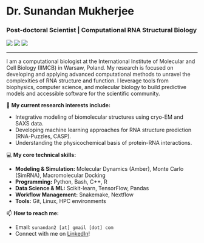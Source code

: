 # Dr. Sunandan Mukherjee

### Post-doctoral Scientist | Computational RNA Structural Biology

<p>
  <a href="https://sunandanmukherjee.github.io/"><img src="https://img.shields.io/badge/Website-Portfolio-blue?style=for-the-badge&logo=google-chrome" /></a>
  <a href="https://www.linkedin.com/in/sunandan-mukherjee/"><img src="https://img.shields.io/badge/LinkedIn-Profile-0A66C2?style=for-the-badge&logo=linkedin" /></a>
  <a href="https://scholar.google.com/citations?user=your_scholar_id"><img src="https://img.shields.io/badge/Google_Scholar-Citations-4285F4?style=for-the-badge&logo=google-scholar" /></a>
</p>

---

I am a computational biologist at the International Institute of Molecular and Cell Biology (IIMCB) in Warsaw, Poland. My research is focused on developing and applying advanced computational methods to unravel the complexities of RNA structure and function. I leverage tools from biophysics, computer science, and molecular biology to build predictive models and accessible software for the scientific community.

🔬 **My current research interests include:**
-   Integrative modeling of biomolecular structures using cryo-EM and SAXS data.
-   Developing machine learning approaches for RNA structure prediction (RNA-Puzzles, CASP).
-   Understanding the physicochemical basis of protein-RNA interactions.

💻 **My core technical skills:**
-   **Modeling & Simulation:** Molecular Dynamics (Amber), Monte Carlo (SimRNA), Macromolecular Docking
-   **Programming:** Python, Bash, C++, R
-   **Data Science & ML:** Scikit-learn, TensorFlow, Pandas
-   **Workflow Management:** Snakemake, Nextflow
-   **Tools:** Git, Linux, HPC environments

📫 **How to reach me:**
-   Email: `sunandan2 [at] gmail [dot] com`
-   Connect with me on [LinkedIn](https://www.linkedin.com/in/sunandan-mukherjee/)!
